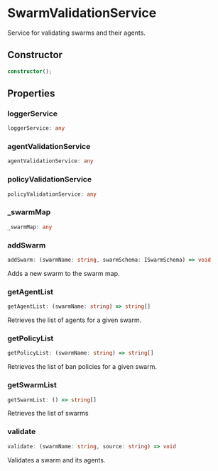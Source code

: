 # SwarmValidationService

Service for validating swarms and their agents.

## Constructor

```ts
constructor();
```

## Properties

### loggerService

```ts
loggerService: any
```

### agentValidationService

```ts
agentValidationService: any
```

### policyValidationService

```ts
policyValidationService: any
```

### _swarmMap

```ts
_swarmMap: any
```

### addSwarm

```ts
addSwarm: (swarmName: string, swarmSchema: ISwarmSchema) => void
```

Adds a new swarm to the swarm map.

### getAgentList

```ts
getAgentList: (swarmName: string) => string[]
```

Retrieves the list of agents for a given swarm.

### getPolicyList

```ts
getPolicyList: (swarmName: string) => string[]
```

Retrieves the list of ban policies for a given swarm.

### getSwarmList

```ts
getSwarmList: () => string[]
```

Retrieves the list of swarms

### validate

```ts
validate: (swarmName: string, source: string) => void
```

Validates a swarm and its agents.
